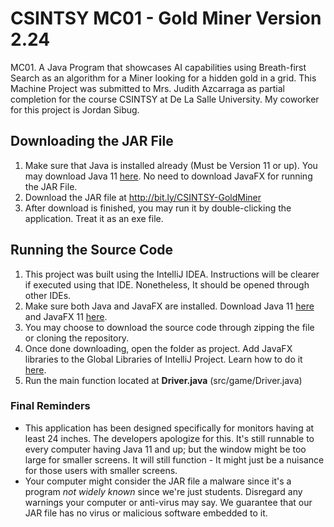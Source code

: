 # CSINTSY MC01 - Gold Miner Version 2.24
MC01. A Java Program that showcases AI capabilities using Breath-first Search as an algorithm for a Miner looking for a hidden gold in a grid. This Machine Project was submitted to Mrs. Judith Azcarraga as partial completion for the course CSINTSY at De La Salle University. My coworker for this project is Jordan Sibug.


## Downloading the JAR File
1. Make sure that Java is installed already (Must be Version 11 or up). You may download Java 11 [here](https://www.oracle.com/ph/java/technologies/javase-jdk11-downloads.html). No need to download JavaFX for running the JAR File.
3. Download the JAR file at http://bit.ly/CSINTSY-GoldMiner
4. After download is finished, you may run it by double-clicking the application. Treat it as an exe file.

## Running the Source Code
1. This project was built using the IntelliJ IDEA. Instructions will be clearer if executed using that IDE. Nonetheless, It should be opened through other IDEs.
2. Make sure both Java and JavaFX are installed. Download Java 11 [here](https://www.oracle.com/ph/java/technologies/javase-jdk11-downloads.html) and JavaFX 11 [here](https://gluonhq.com/products/javafx/).
3. You may choose to download the source code through zipping the file or cloning the repository.
4. Once done downloading, open the folder as project. Add JavaFX libraries to the Global Libraries of IntelliJ Project. Learn how to do it [here](https://youtu.be/WtOgoomDewo).
5. Run the main function located at **Driver.java** (src/game/Driver.java)


### Final Reminders
* This application has been designed specifically for monitors having at least 24 inches. The developers apologize for this. It's still runnable to every computer having Java 11 and up; but the window might be too large for smaller screens. It will still function - It might just be a nuisance for those users with smaller screens.
* Your computer might consider the JAR file a malware since it's a program *not widely known* since we're just students. Disregard any warnings your computer or anti-virus may say. We guarantee that our JAR file has no virus or malicious software embedded to it.
